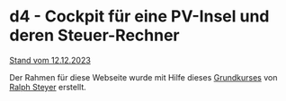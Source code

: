 # d4 - Cockpit für eine PV-Insel und deren Steuer-Rechner
[Stand vom 12.12.2023](https://github.com/grasmax/d4/blob/main/Doc/20231212.jpg)

Der Rahmen für diese Webseite wurde mit Hilfe dieses [Grundkurses](https://www.linkedin.com/learning/django-grundkurs) von [Ralph Steyer](http://www.rjs.de) erstellt. 

